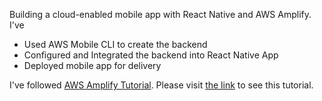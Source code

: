 Building a cloud-enabled mobile app with React Native and AWS Amplify. I've
- Used AWS Mobile CLI to create the backend
- Configured and Integrated the backend into React Native App
- Deployed mobile app for delivery

I've followed [AWS Amplify Tutorial](https://aws-amplify.github.io/amplify-js/media/tutorials). Please visit [the link](https://aws-amplify.github.io/amplify-js/media/tutorials/building-react-native-apps/) to see this tutorial.